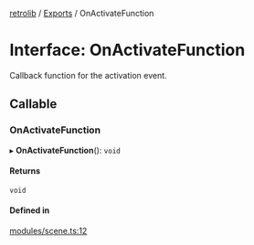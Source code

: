 [retrolib](../README.md) / [Exports](../modules.md) / OnActivateFunction

# Interface: OnActivateFunction

Callback function for the activation event.

## Callable

### OnActivateFunction

▸ **OnActivateFunction**(): `void`

#### Returns

`void`

#### Defined in

[modules/scene.ts:12](https://github.com/philbgarner/retrolib/blob/dcec759/src/modules/scene.ts#L12)
